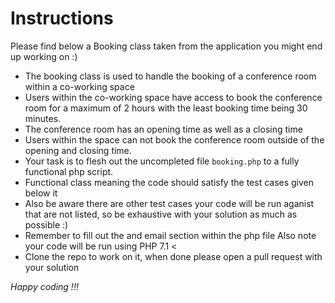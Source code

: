 # Instructions

Please find below a Booking class taken from the application you might end up working on :)

- The booking class is used to handle the booking of a conference room within a co-working space
- Users within the co-working space have access to book the conference room for a maximum of 2 hours
with the least booking time being 30 minutes. 
- The conference room has an opening time as well as a closing time
- Users within the space can not book the conference room outside of the opening and closing time.
- Your task is to flesh out the uncompleted file `booking.php` to a fully functional php script.
- Functional class meaning the code should satisfy the test cases given below it
- Also be aware there are other test cases your code will be run aganist that are not listed, so be exhaustive
with your solution as much as possible :)
- Remember to fill out the <full name> and email section within the php file 
Also note your code will be run using PHP 7.1 <
- Clone the repo to work on it, when done please open a pull request with your solution

*Happy coding !!!*

